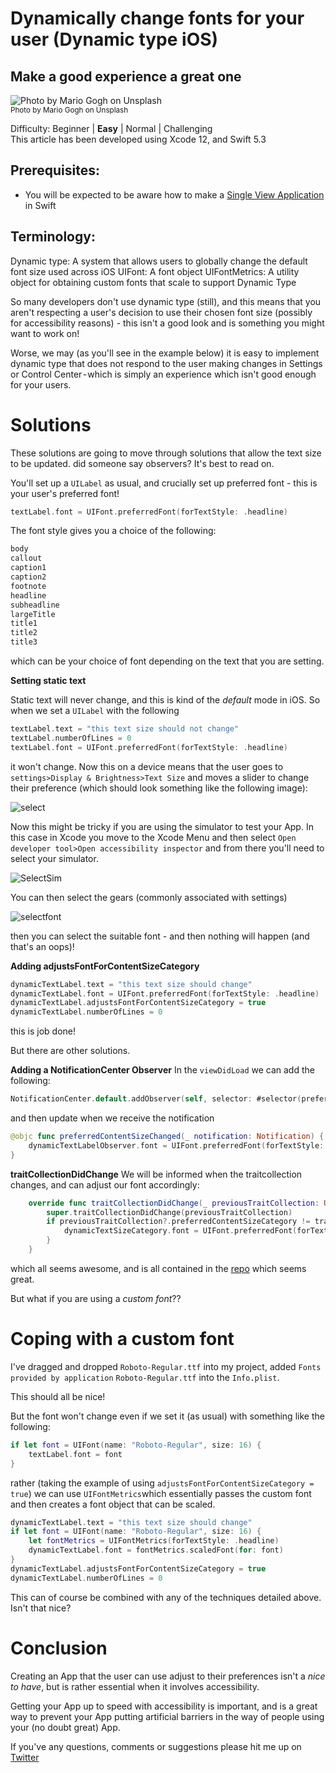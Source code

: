 # Dynamically change fonts for your user (Dynamic type iOS)
## Make a good experience a great one

![Photo by Mario Gogh on Unsplash](Images/photo-1541746972996-4e0b0f43e02a.jpeg)<br/>
<sub>Photo by Mario Gogh on Unsplash<sub>

Difficulty: Beginner | **Easy** | Normal | Challenging<br/>
This article has been developed using Xcode 12, and Swift 5.3

## Prerequisites: 
* You will be expected to be aware how to make a [Single View Application](https://medium.com/swlh/your-first-ios-application-using-xcode-9983cf6efb71) in Swift

## Terminology:
Dynamic type: A system that allows users to globally change the default font size used across iOS
UIFont: A font object
UIFontMetrics: A utility object for obtaining custom fonts that scale to support Dynamic Type

So many developers don't use dynamic type (still), and this means that you aren't respecting a user's decision to use their chosen font size (possibly for accessibility reasons) - this isn't a good look and is something you might want to work on!

Worse, we may (as you'll see in the example below) it is easy to implement dynamic type that does not respond to the user making changes in Settings or Control Center - which is simply an experience which isn't good enough for your users.

# Solutions
These solutions are going to move through solutions that allow the text size to be updated. did someone say observers? It's best to read on.

You'll set up a `UILabel` as usual, and crucially set up preferred font - this is your user's preferred font!

```swift
textLabel.font = UIFont.preferredFont(forTextStyle: .headline)
```

The font style gives you a choice of the following:

```swift
body
callout
caption1
caption2
footnote
headline
subheadline
largeTitle
title1
title2
title3
```

which can be your choice of font depending on the text that you are setting.

**Setting static text**

Static text will never change, and this is kind of the *default* mode in iOS. So when we set a `UILabel` with the following

```swift
textLabel.text = "this text size should not change"
textLabel.numberOfLines = 0
textLabel.font = UIFont.preferredFont(forTextStyle: .headline)
```

it won't change. Now this on a device means that the user goes to `settings>Display & Brightness>Text Size` and moves a slider to change their preference (which should look something like the following image):

![select](Images/select.png)<br/>

Now this might be tricky if you are using the simulator to test your App. In this case in Xcode you move to the Xcode Menu and then select `Open developer tool>Open accessibility inspector` and from there you'll need to select your simulator.

![SelectSim](Images/SelectSim.png)<br/>

You can then select the gears (commonly associated with settings) 

![selectfont](Images/selectfont.png)<br/>

then you can select the suitable font - and then nothing will happen (and that's an oops)!

**Adding adjustsFontForContentSizeCategory**
```swift
dynamicTextLabel.text = "this text size should change"
dynamicTextLabel.font = UIFont.preferredFont(forTextStyle: .headline)
dynamicTextLabel.adjustsFontForContentSizeCategory = true
dynamicTextLabel.numberOfLines = 0
```
this is job done!

But there are other solutions.

**Adding a NotificationCenter Observer**
In the `viewDidLoad` we can add the following:
```swift
NotificationCenter.default.addObserver(self, selector: #selector(preferredContentSizeChanged(_:)), name: UIContentSizeCategory.didChangeNotification, object: nil)
```

and then update when we receive the notification
```swift
@objc func preferredContentSizeChanged(_ notification: Notification) {
    dynamicTextLabelObserver.font = UIFont.preferredFont(forTextStyle: .headline)
}
```

**traitCollectionDidChange**
We will be informed when the traitcollection changes, and can adjust our font accordingly:
```swift
    override func traitCollectionDidChange(_ previousTraitCollection: UITraitCollection?) {
        super.traitCollectionDidChange(previousTraitCollection)
        if previousTraitCollection?.preferredContentSizeCategory != traitCollection.preferredContentSizeCategory {
            dynamicTextSizeCategory.font = UIFont.preferredFont(forTextStyle: .headline)
        }
    }
```

which all seems awesome, and is all contained in the [repo](https://github.com/stevencurtis/SwiftCoding/tree/master/DynamicType) which seems great.

But what if you are using a *custom font*??

# Coping with a custom font

I've dragged and dropped `Roboto-Regular.ttf` into my project, added `Fonts provided by application` `Roboto-Regular.ttf` into the `Info.plist`.

This should all be nice!

But the font won't change even if we set it (as usual) with something like the following:
```swift
if let font = UIFont(name: "Roboto-Regular", size: 16) {
    textLabel.font = font
}
```

rather (taking the example of using `adjustsFontForContentSizeCategory = true`) we can use `UIFontMetrics`which essentially passes the custom font and then creates a font object that can be scaled.

```swift
dynamicTextLabel.text = "this text size should change"
if let font = UIFont(name: "Roboto-Regular", size: 16) {
    let fontMetrics = UIFontMetrics(forTextStyle: .headline)
    dynamicTextLabel.font = fontMetrics.scaledFont(for: font)
}
dynamicTextLabel.adjustsFontForContentSizeCategory = true
dynamicTextLabel.numberOfLines = 0
```

This can of course be combined with any of the techniques detailed above. Isn't that nice?

# Conclusion
Creating an App that the user can use adjust to their preferences isn't a *nice to have*, but is rather essential when it involves accessibility.

Getting your App up to speed with accessibility is important, and is a great way to prevent your App putting artificial barriers in the way of people using your (no doubt great) App.

If you've any questions, comments or suggestions please hit me up on [Twitter](https://twitter.com/stevenpcurtis) 
